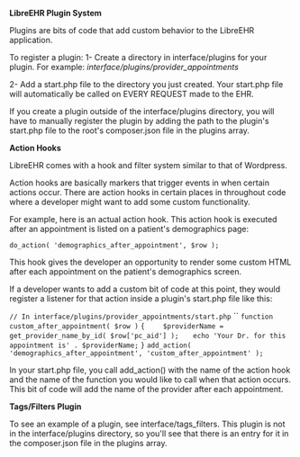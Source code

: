**LibreEHR Plugin System**

Plugins are bits of code that add custom behavior to the LibreEHR application.

To register a plugin:
1- Create a directory in interface/plugins for your plugin. For example:
*interface/plugins/provider_appointments*

2- Add a start.php file to the directory you just created. Your start.php
file will automatically be called on EVERY REQUEST made to the EHR.

If you create a plugin outside of the interface/plugins directory, you will
have to manually register the plugin by adding the path to the plugin's start.php
file to the root's composer.json file in the plugins array.

**Action Hooks**

LibreEHR comes with a hook and filter system similar to that of Wordpress.

Action hooks are basically markers that trigger events in when certain actions
occur. There are action hooks in certain places in throughout
code where a developer might want to add some custom functionality.

For example, here is an actual action hook. This action hook is executed after an appointment is listed
on a patient's demographics page:

`do_action( 'demographics_after_appointment', $row );
`

This hook gives the developer an opportunity to render some custom HTML after 
each appointment on the patient's demographics screen.

If a developer wants to add a custom bit of code at this point, they would
register a listener for that action inside a plugin's start.php file like this:

`// In interface/plugins/provider_appointments/start.php`
``
`function custom_after_appointment( $row )`
`{`
`    $providerName = get_provider_name_by_id( $row['pc_aid'] );`
`   echo 'Your Dr. for this appointment is' . $providerName;`
`}`
`add_action( 'demographics_after_appointment', 'custom_after_appointment' );`

In your start.php file, you call add_action() with the name of the action hook
and the name of the function you would like to call when that action occurs. This
bit of code will add the name of the provider after each appointment.

**Tags/Filters Plugin**

To see an example of a plugin, see interface/tags_filters. This plugin is not in the
interface/plugins directory, so you'll see that there is an entry for it
in the composer.json file in the plugins array.

